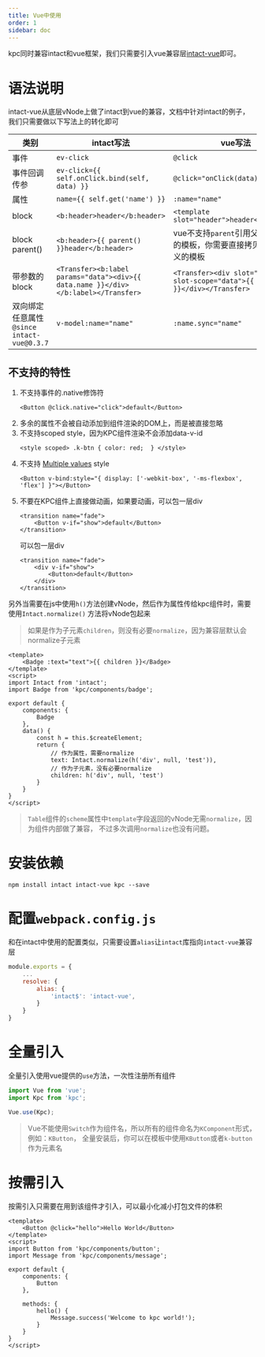 ```yaml
---
title: Vue中使用
order: 1
sidebar: doc
---
```


kpc同时兼容intact和vue框架，我们只需要引入vue兼容层[intact-vue][1]即可。

# 语法说明

intact-vue从底层vNode上做了intact到vue的兼容，文档中针对intact的例子，
我们只需要做以下写法上的转化即可

| 类别 | intact写法 | vue写法 |
| --- | --- | --- |
| 事件 | `ev-click` | `@click` |
| 事件回调传参 | `ev-click={{ self.onClick.bind(self, data) }}` | `@click="onClick(data)"` |
| 属性 | `name={{ self.get('name') }}` | `:name="name"` |
| block | `<b:header>header</b:header>` | `<template slot="header">header</template>` |
| block parent() | `<b:header>{{ parent() }}header</b:header>` | vue不支持`parent`引用父组件中定义的模板，你需要直接拷贝父组件定义的模板 |
| 带参数的block | `<Transfer><b:label params="data"><div>{{ data.name }}</div></b:label></Transfer>` | `<Transfer><div slot="label" slot-scope="data">{{ data.name }}</div></Transfer>` |
| 双向绑定任意属性 `@since intact-vue@0.3.7` | `v-model:name="name"` | `:name.sync="name"` |

## 不支持的特性

1. 不支持事件的.native修饰符
    ```vue
    <Button @click.native="click">default</Button>
    ```
2. 多余的属性不会被自动添加到组件渲染的DOM上，而是被直接忽略
3. 不支持scoped style，因为KPC组件渲染不会添加data-v-id
    ```vue
    <style scoped> .k-btn { color: red;  } </style>
    ```
4. 不支持 [Multiple values](https://vuejs.org/v2/guide/class-and-style.html#Multiple-Values) style
    ```vue
    <Button v-bind:style="{ display: ['-webkit-box', '-ms-flexbox', 'flex'] }"></Button>
    ```
5. 不要在KPC组件上直接做动画，如果要动画，可以包一层div
    ```vue
    <transition name="fade">
        <Button v-if="show">default</Button>
    </transition>
    ```
    可以包一层div
    ```vue
    <transition name="fade">
        <div v-if="show">
            <Button>default</Button>
        </div>
    </transition>
    ```

另外当需要在js中使用`h()`方法创建vNode，然后作为属性传给kpc组件时，需要使用`Intact.normalize()`
方法将vNode包起来

> 如果是作为子元素`children`，则没有必要`normalize`，因为兼容层默认会normalize子元素

```vue
<template>
    <Badge :text="text">{{ children }}</Badge>
</template>
<script>
import Intact from 'intact';
import Badge from 'kpc/components/badge';

export default {
    components: {
        Badge
    },
    data() {
        const h = this.$createElement;
        return {
            // 作为属性，需要normalize
            text: Intact.normalize(h('div', null, 'test')),
            // 作为子元素，没有必要normalize
            children: h('div', null, 'test')
        }
    }
}
</script>
```

> `Table`组件的`scheme`属性中`template`字段返回的vNode无需`normalize`，因为组件内部做了兼容，
> 不过多次调用`normalize`也没有问题。

# 安装依赖

```shell
npm install intact intact-vue kpc --save

```

# 配置`webpack.config.js`

和在intact中使用的配置类似，只需要设置`alias`让`intact`库指向`intact-vue`兼容层

```js
module.exports = {
    ...
    resolve: {
        alias: {
            'intact$': 'intact-vue',
        }
    }
}
```

# 全量引入

全量引入使用vue提供的`use`方法，一次性注册所有组件

```js
import Vue from 'vue';
import Kpc from 'kpc';

Vue.use(Kpc);
```

> Vue不能使用`Switch`作为组件名，所以所有的组件命名为`KComponent`形式，例如：`KButton`，
> 全量安装后，你可以在模板中使用`KButton`或者`k-button`作为元素名

# 按需引入

按需引入只需要在用到该组件才引入，可以最小化减小打包文件的体积

```vue
<template>
    <Button @click="hello">Hello World</Button>
</template>
<script>
import Button from 'kpc/components/button';
import Message from 'kpc/components/message';

export default {
    components: {
        Button
    },

    methods: {
        hello() {
            Message.success('Welcome to kpc world!');
        }
    }
}
</script>
```

[1]: https://github.com/Javey/intact-vue
